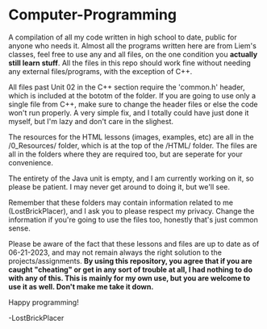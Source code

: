 # Computer-Programming
A compilation of all my code written in high school to date, public for anyone who needs it.
Almost all the programs written here are from Liem's classes, feel free to use any and all files, on the one condition you **actually still learn stuff**.
All the files in this repo should work fine without needing any external files/programs, with the exception of C++.


All files past Unit 02 in the C++ section require the 'common.h' header, which is included at the bototm of the folder.
If you are going to use only a single file from C++, make sure to change the header files or else the code won't run properly.
A very simple fix, and I totally could have just done it myself, but I'm lazy and don't care in the slighest.


The resources for the HTML lessons (images, examples, etc) are all in the /0_Resources/ folder, which is at the top of the /HTML/ folder.
The files are all in the folders where they are required too, but are seperate for your convenience.


The entirety of the Java unit is empty, and I am currently working on it, so please be patient.
I may never get around to doing it, but we'll see.


Remember that these folders may contain information related to me (LostBrickPlacer), and I ask you to please respect my privacy.
Change the information if you're going to use the files too, honestly that's just common sense.


Please be aware of the fact that these lessons and files are up to date as of 06-21-2023, and may not remain always the right solution to the projects/assignments. 
**By using this repository, you agree that if you are caught "cheating" or get in any sort of trouble at all, I had nothing to do with any of this.
This is mainly for my own use, but you are welcome to use it as well. Don't make me take it down.**

Happy programming!

-LostBrickPlacer
